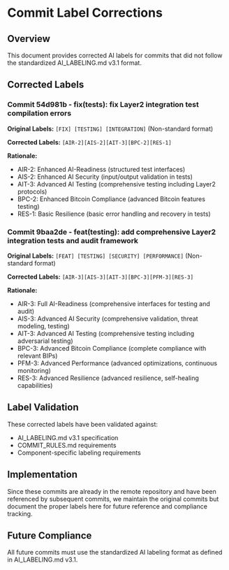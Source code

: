 # Commit Label Corrections

## Overview

This document provides corrected AI labels for commits that did not follow the standardized AI_LABELING.md v3.1 format.

## Corrected Labels

### Commit 54d981b - fix(tests): fix Layer2 integration test compilation errors

**Original Labels:** `[FIX] [TESTING] [INTEGRATION]` (Non-standard format)

**Corrected Labels:** `[AIR-2][AIS-2][AIT-3][BPC-2][RES-1]`

**Rationale:**

- AIR-2: Enhanced AI-Readiness (structured test interfaces)
- AIS-2: Enhanced AI Security (input/output validation in tests)
- AIT-3: Advanced AI Testing (comprehensive testing including Layer2 protocols)
- BPC-2: Enhanced Bitcoin Compliance (advanced Bitcoin features testing)
- RES-1: Basic Resilience (basic error handling and recovery in tests)

### Commit 9baa2de - feat(testing): add comprehensive Layer2 integration tests and audit framework

**Original Labels:** `[FEAT] [TESTING] [SECURITY] [PERFORMANCE]` (Non-standard format)

**Corrected Labels:** `[AIR-3][AIS-3][AIT-3][BPC-3][PFM-3][RES-3]`

**Rationale:**

- AIR-3: Full AI-Readiness (comprehensive interfaces for testing and audit)
- AIS-3: Advanced AI Security (comprehensive validation, threat modeling, testing)
- AIT-3: Advanced AI Testing (comprehensive testing including adversarial testing)
- BPC-3: Advanced Bitcoin Compliance (complete compliance with relevant BIPs)
- PFM-3: Advanced Performance (advanced optimizations, continuous monitoring)
- RES-3: Advanced Resilience (advanced resilience, self-healing capabilities)

## Label Validation

These corrected labels have been validated against:

- AI_LABELING.md v3.1 specification
- COMMIT_RULES.md requirements
- Component-specific labeling requirements

## Implementation

Since these commits are already in the remote repository and have been referenced by subsequent commits, we maintain the original commits but document the proper labels here for future reference and compliance tracking.

## Future Compliance

All future commits must use the standardized AI labeling format as defined in AI_LABELING.md v3.1.
